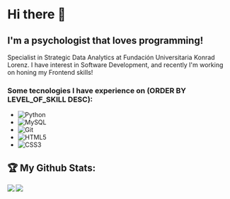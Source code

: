 # Hi there 👋

<!--
**eacardenase/eacardenase** is a ✨ _special_ ✨ repository because its `README.md` (this file) appears on your GitHub profile.

Here are some ideas to get you started:

- 🔭 I’m currently working on ...
- 🌱 I’m currently learning ...
- 👯 I’m looking to collaborate on ...
- 🤔 I’m looking for help with ...
- 💬 Ask me about ...
- 📫 How to reach me: ...
- 😄 Pronouns: ...
- ⚡ Fun fact: ...
-->
## I'm a psychologist that loves programming! 

Specialist in Strategic Data Analytics at Fundación Universitaria Konrad Lorenz.
I have interest in Software Development, and recently I'm working on honing my Frontend skills!

### Some tecnologies I have experience on (ORDER BY LEVEL_OF_SKILL DESC):

- <img alt="Python" src="https://img.shields.io/badge/python%20-%2314354C.svg?&style=for-the-badge&logo=python&logoColor=white"/>
- <img alt="MySQL" src="https://img.shields.io/badge/mysql-%2300f.svg?&style=for-the-badge&logo=mysql&logoColor=white"/>
- <img alt="Git" src="https://img.shields.io/badge/git%20-%23F05033.svg?&style=for-the-badge&logo=git&logoColor=white"/>
- <img alt="HTML5" src="https://img.shields.io/badge/html5%20-%23E34F26.svg?&style=for-the-badge&logo=html5&logoColor=white"/> 
- <img alt="CSS3" src="https://img.shields.io/badge/css3%20-%231572B6.svg?&style=for-the-badge&logo=css3&logoColor=white"/>

## :trophy: My Github Stats:


<!-- ![GitHub stats](https://github-readme-stats.vercel.app/api?username=eacardenase&show_icons=true&theme=dracula)
![Top Langs](https://github-readme-stats.vercel.app/api/top-langs/?username=eacardenase&theme=dracula) -->

<div>
<a href="https://github-readme-stats.vercel.app/api?username=eacardenase&show_icons=true&theme=dracula">
  <img  align="left" src="https://github-readme-stats.vercel.app/api?username=eacardenase&show_icons=true&theme=dracula" />
</a>
<a href="https://github-readme-stats.vercel.app/api/top-langs/?username=eacardenase&theme=dracula">
  <img align="left" src="https://github-readme-stats.vercel.app/api/top-langs/?username=eacardenase&theme=dracula" />
</a>
</div>
